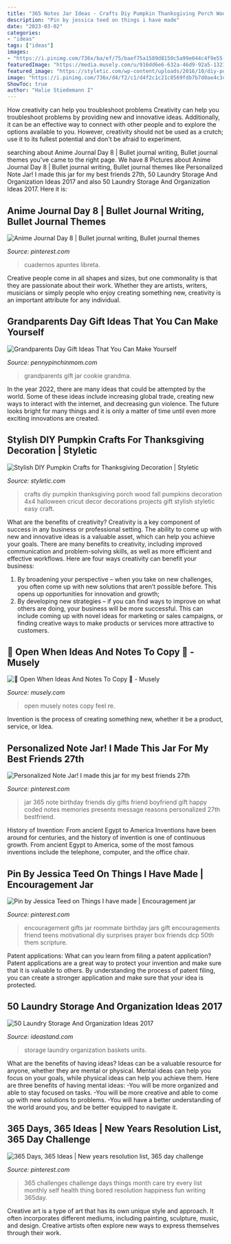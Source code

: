 ```yaml
---
title: "365 Notes Jar Ideas - Crafts Diy Pumpkin Thanksgiving Porch Wood Fall Pumpkins Decoration 4x4 Halloween Cricut Decor Decorations Projects Gift Stylish Styletic Easy Craft"
description: "Pin by jessica teed on things i have made"
date: "2023-03-02"
categories:
- "ideas"
tags: ["ideas"]
images:
- "https://i.pinimg.com/736x/ba/ef/75/baef75a1589d8150c5a99e044c4f9e55--encouragement-ideas-motivational-gifts.jpg"
featuredImage: "https://media.musely.com/u/916dd6e6-632a-46d9-92a5-1321eddc7086.jpg"
featured_image: "https://styletic.com/wp-content/uploads/2016/10/diy-pumpkin-craft-ideas/6-pumpkin-craft-ideas.jpg"
image: "https://i.pinimg.com/736x/d4/f2/c1/d4f2c1c21c8569fdb7b7d0ae4c3ca548.jpg"
ShowToc: true
author: "Halie Stiedemann I"
---
```



How creativity can help you troubleshoot problems
Creativity can help you troubleshoot problems by providing new and innovative ideas. Additionally, it can be an effective way to connect with other people and to explore the options available to you. However, creativity should not be used as a crutch; use it to its fullest potential and don't be afraid to experiment.

	

		
searching about Anime Journal Day 8 | Bullet journal writing, Bullet journal themes you've came to the right page. We have 8 Pictures about Anime Journal Day 8 | Bullet journal writing, Bullet journal themes like Personalized Note Jar! I made this jar for my best friends 27th, 50 Laundry Storage And Organization Ideas 2017 and also 50 Laundry Storage And Organization Ideas 2017. Here it is:
		
    
## Anime Journal Day 8 | Bullet Journal Writing, Bullet Journal Themes

<img loading=lazy src="https://i.pinimg.com/736x/d4/f2/c1/d4f2c1c21c8569fdb7b7d0ae4c3ca548.jpg" onerror="this.onerror=null;this.src='https://tse2.mm.bing.net/th?id=OIP.7y9ezF6n9wyigMpDY8v1WgHaJQ&amp;pid=15.1';" alt="Anime Journal Day 8 | Bullet journal writing, Bullet journal themes">

_Source: pinterest.com_

>cuadernos apuntes libreta. 

	

Creative people come in all shapes and sizes, but one commonality is that they are passionate about their work. Whether they are artists, writers, musicians or simply people who enjoy creating something new, creativity is an important attribute for any individual.

    
## Grandparents Day Gift Ideas That You Can Make Yourself

<img loading=lazy src="http://www.pennypinchinmom.com/wp-content/uploads/2012/08/gramma-cookie-jar.jpg" onerror="this.onerror=null;this.src='https://tse1.mm.bing.net/th?id=OIP.OJv2_4ThBBA2MUlUmtznmQHaKn&amp;pid=15.1';" alt="Grandparents Day Gift Ideas That You Can Make Yourself">

_Source: pennypinchinmom.com_

>grandparents gift jar cookie grandma. 

	

In the year 2022, there are many ideas that could be attempted by the world. Some of these ideas include increasing global trade, creating new ways to interact with the internet, and decreasing gun violence. The future looks bright for many things and it is only a matter of time until even more exciting innovations are created.

    
## Stylish DIY Pumpkin Crafts For Thanksgiving Decoration | Styletic

<img loading=lazy src="https://styletic.com/wp-content/uploads/2016/10/diy-pumpkin-craft-ideas/6-pumpkin-craft-ideas.jpg" onerror="this.onerror=null;this.src='https://tse3.mm.bing.net/th?id=OIP.umQNvv8VGrMGIVCE7Fek-gHaQF&amp;pid=15.1';" alt="Stylish DIY Pumpkin Crafts for Thanksgiving Decoration | Styletic">

_Source: styletic.com_

>crafts diy pumpkin thanksgiving porch wood fall pumpkins decoration 4x4 halloween cricut decor decorations projects gift stylish styletic easy craft. 

	

What are the benefits of creativity?
Creativity is a key component of success in any business or professional setting. The ability to come up with new and innovative ideas is a valuable asset, which can help you achieve your goals. There are many benefits to creativity, including improved communication and problem-solving skills, as well as more efficient and effective workflows. Here are four ways creativity can benefit your business: 
1) By broadening your perspective – when you take on new challenges, you often come up with new solutions that aren’t possible before. This opens up opportunities for innovation and growth; 
2) By developing new strategies – if you can find ways to improve on what others are doing, your business will be more successful. This can include coming up with novel ideas for marketing or sales campaigns, or finding creative ways to make products or services more attractive to customers.

    
## 💌 Open When Ideas And Notes To Copy 💌 - Musely

<img loading=lazy src="https://media.musely.com/u/916dd6e6-632a-46d9-92a5-1321eddc7086.jpg" onerror="this.onerror=null;this.src='https://tse1.mm.bing.net/th?id=OIP.m0eNXwZpK2Mp04lGVfXaEQHaKs&amp;pid=15.1';" alt="💌 Open When Ideas And Notes To Copy 💌 - Musely">

_Source: musely.com_

>open musely notes copy feel re. 

	

Invention is the process of creating something new, whether it be a product, service, or Idea.

    
## Personalized Note Jar! I Made This Jar For My Best Friends 27th

<img loading=lazy src="https://i.pinimg.com/736x/8f/36/4b/8f364b3adcce215ef9fa31c7ebfd5276.jpg" onerror="this.onerror=null;this.src='https://tse2.mm.bing.net/th?id=OIP.85Oi0whF6Ioeqpm5offgPAHaHa&amp;pid=15.1';" alt="Personalized Note Jar! I made this jar for my best friends 27th">

_Source: pinterest.com_

>jar 365 note birthday friends diy gifts friend boyfriend gift happy coded notes memories presents message reasons personalized 27th bestfriend. 

	

History of Invention: From ancient Egypt to America
Inventions have been around for centuries, and the history of invention is one of continuous growth. From ancient Egypt to America, some of the most famous inventions include the telephone, computer, and the office chair.

    
## Pin By Jessica Teed On Things I Have Made | Encouragement Jar

<img loading=lazy src="https://i.pinimg.com/736x/ba/ef/75/baef75a1589d8150c5a99e044c4f9e55--encouragement-ideas-motivational-gifts.jpg" onerror="this.onerror=null;this.src='https://tse4.mm.bing.net/th?id=OIP.-fsPb3ey9E7zhDZh2e_hIgHaHa&amp;pid=15.1';" alt="Pin by Jessica Teed on Things I have made | Encouragement jar">

_Source: pinterest.com_

>encouragement gifts jar roommate birthday jars gift encouragements friend teens motivational diy surprises prayer box friends dcp 50th them scripture. 

	

Patent applications: What can you learn from filing a patent application?
Patent applications are a great way to protect your invention and make sure that it is valuable to others. By understanding the process of patent filing, you can create a stronger application and make sure that your idea is protected.

    
## 50 Laundry Storage And Organization Ideas 2017

<img loading=lazy src="https://ideastand.com/wp-content/uploads/2016/03/laundry-storage/29-laundry-storage-and-organization-ideas.jpg" onerror="this.onerror=null;this.src='https://tse1.mm.bing.net/th?id=OIP.U2WE7mg05_uP6UCugYyc5gHaLJ&amp;pid=15.1';" alt="50 Laundry Storage And Organization Ideas 2017">

_Source: ideastand.com_

>storage laundry organization baskets units. 

	

What are the benefits of having ideas?
Ideas can be a valuable resource for anyone, whether they are mental or physical. Mental ideas can help you focus on your goals, while physical ideas can help you achieve them. Here are three benefits of having mental ideas: 
-You will be more organized and able to stay focused on tasks. 
-You will be more creative and able to come up with new solutions to problems. 
-You will have a better understanding of the world around you, and be better equipped to navigate it.

    
## 365 Days, 365 Ideas | New Years Resolution List, 365 Day Challenge

<img loading=lazy src="https://i.pinimg.com/736x/62/2e/44/622e442d8c84c43ccfd31bda599d4903.jpg" onerror="this.onerror=null;this.src='https://tse4.mm.bing.net/th?id=OIP.x2nQk3fgNKYiSC8S8UT6BwHaO0&amp;pid=15.1';" alt="365 Days, 365 Ideas | New years resolution list, 365 day challenge">

_Source: pinterest.com_

>365 challenges challenge days things month care try every list monthly self health thing bored resolution happiness fun writing 365day. 

	

Creative art is a type of art that has its own unique style and approach. It often incorporates different mediums, including painting, sculpture, music, and design. Creative artists often explore new ways to express themselves through their work.

